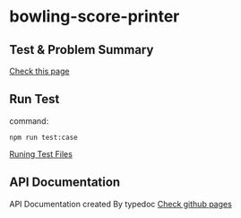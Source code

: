 # bowling-score-printer

## Test & Problem Summary

[Check this page](./.spec/test.md)

## Run Test

command:
```
npm run test:case
```
[Runing Test Files](./src/test)

## API Documentation

API Documentation created By typedoc [Check github pages](https://shigarashi1.github.io/bowling-score-printer/index.html)